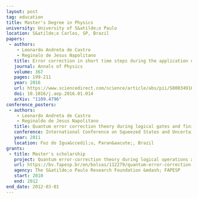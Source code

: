 ```yaml
---
layout: post
tag: education
title: Master's Degree in Physics
university: University of S&atilde;o Paulo
location: S&atilde;o Carlos, SP, Brazil
papers:
 - authors:
    - Leonardo Andreta de Castro
    - Reginalo de Jesus Napolitano
   title: Error correction in short time steps during the application of quantum gates
   journal: Annals of Physics
   volume: 367
   pages: 199-211
   year: 2016
   url: https://www.sciencedirect.com/science/article/abs/pii/S0003491616000257
   doi: 10.1016/j.aop.2016.01.014
   arXiv: "1109.4796"
conference_posters:
 - authors:
    - Leonardo Andreta de Castro
    - Reginaldo de Jesus Napolitano
   title: Quantum error correction theory during logical gates and finite syndrome measurements
   conference: International Conference on Squeezed States and Uncertainty Relations (ICSSUR) and Feynmanfest
   year: 2011
   location: Foz do Igua&ccedil;u, Paran&aacute;, Brazil
grants:
 - title: Master's scholarship
   project: Quantum error-correction theory during logical operations and finite-duration syndrome measurements
   url: https://bv.fapesp.br/en/bolsas/112279/quantum-error-correction-theory-during-logical-operations-and-finite-duration-syndrome-measurements
   agency: The S&atilde;o Paulo Research Foundation &mdash; FAPESP
   start: 2010
   end: 2012
end_date: 2012-03-01
---
```

